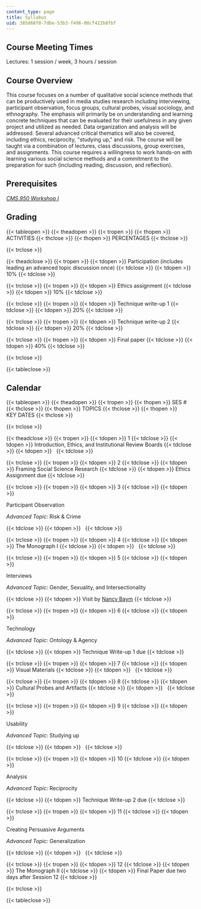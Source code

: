 ```yaml
---
content_type: page
title: Syllabus
uid: 385d68f0-7dbe-53b3-f496-08cf422b8fbf
---
```


Course Meeting Times
--------------------

Lectures: 1 session / week, 3 hours / session

Course Overview
---------------

This course focuses on a number of qualitative social science methods that can be productively used in media studies research including interviewing, participant observation, focus groups, cultural probes, visual sociology, and ethnography. The emphasis will primarily be on understanding and learning concrete techniques that can be evaluated for their usefulness in any given project and utilized as needed. Data organization and analysis will be addressed. Several advanced critical thematics will also be covered, including ethics, reciprocity, "studying up," and risk. The course will be taught via a combination of lectures, class discussions, group exercises, and assignments. This course requires a willingness to work hands-on with learning various social science methods and a commitment to the preparation for such (including reading, discussion, and reflection).

Prerequisites
-------------

[_CMS.950 Workshop I_](resolveuid/2d380a712ebb261c8fde43201034a968)

Grading
-------

{{< tableopen >}}
{{< theadopen >}}
{{< tropen >}}
{{< thopen >}}
ACTIVITIES
{{< thclose >}}
{{< thopen >}}
PERCENTAGES
{{< thclose >}}

{{< trclose >}}

{{< theadclose >}}
{{< tropen >}}
{{< tdopen >}}
Participation (includes leading an advanced topic discussion once)
{{< tdclose >}}
{{< tdopen >}}
10%
{{< tdclose >}}

{{< trclose >}}
{{< tropen >}}
{{< tdopen >}}
Ethics assignment
{{< tdclose >}}
{{< tdopen >}}
10%
{{< tdclose >}}

{{< trclose >}}
{{< tropen >}}
{{< tdopen >}}
Technique write-up 1
{{< tdclose >}}
{{< tdopen >}}
20%
{{< tdclose >}}

{{< trclose >}}
{{< tropen >}}
{{< tdopen >}}
Technique write-up 2
{{< tdclose >}}
{{< tdopen >}}
20%
{{< tdclose >}}

{{< trclose >}}
{{< tropen >}}
{{< tdopen >}}
Final paper
{{< tdclose >}}
{{< tdopen >}}
40%
{{< tdclose >}}

{{< trclose >}}

{{< tableclose >}}

Calendar
--------

{{< tableopen >}}
{{< theadopen >}}
{{< tropen >}}
{{< thopen >}}
SES #
{{< thclose >}}
{{< thopen >}}
TOPICS
{{< thclose >}}
{{< thopen >}}
KEY DATES
{{< thclose >}}

{{< trclose >}}

{{< theadclose >}}
{{< tropen >}}
{{< tdopen >}}
1
{{< tdclose >}}
{{< tdopen >}}
Introduction, Ethics, and Institutional Review Boards
{{< tdclose >}}
{{< tdopen >}}
 
{{< tdclose >}}

{{< trclose >}}
{{< tropen >}}
{{< tdopen >}}
2
{{< tdclose >}}
{{< tdopen >}}
Framing Social Science Research
{{< tdclose >}}
{{< tdopen >}}
Ethics Assignment due
{{< tdclose >}}

{{< trclose >}}
{{< tropen >}}
{{< tdopen >}}
3
{{< tdclose >}}
{{< tdopen >}}


Participant Observation

_Advanced Topic_: Risk & Crime


{{< tdclose >}}
{{< tdopen >}}
 
{{< tdclose >}}

{{< trclose >}}
{{< tropen >}}
{{< tdopen >}}
4
{{< tdclose >}}
{{< tdopen >}}
The Monograph I
{{< tdclose >}}
{{< tdopen >}}
 
{{< tdclose >}}

{{< trclose >}}
{{< tropen >}}
{{< tdopen >}}
5
{{< tdclose >}}
{{< tdopen >}}


Interviews

_Advanced Topic_: Gender, Sexuality, and Intersectionality


{{< tdclose >}}
{{< tdopen >}}
Visit by [Nancy Baym](http://www.nancybaym.com/)
{{< tdclose >}}

{{< trclose >}}
{{< tropen >}}
{{< tdopen >}}
6
{{< tdclose >}}
{{< tdopen >}}


Technology

_Advanced Topic_: Ontology & Agency


{{< tdclose >}}
{{< tdopen >}}
Technique Write-up 1 due
{{< tdclose >}}

{{< trclose >}}
{{< tropen >}}
{{< tdopen >}}
7
{{< tdclose >}}
{{< tdopen >}}
Visual Materials
{{< tdclose >}}
{{< tdopen >}}
 
{{< tdclose >}}

{{< trclose >}}
{{< tropen >}}
{{< tdopen >}}
8
{{< tdclose >}}
{{< tdopen >}}
Cultural Probes and Artifacts
{{< tdclose >}}
{{< tdopen >}}
 
{{< tdclose >}}

{{< trclose >}}
{{< tropen >}}
{{< tdopen >}}
9
{{< tdclose >}}
{{< tdopen >}}


Usability

_Advanced Topic_: Studying up


{{< tdclose >}}
{{< tdopen >}}
 
{{< tdclose >}}

{{< trclose >}}
{{< tropen >}}
{{< tdopen >}}
10
{{< tdclose >}}
{{< tdopen >}}


Analysis

_Advanced Topic_: Reciprocity


{{< tdclose >}}
{{< tdopen >}}
Technique Write-up 2 due
{{< tdclose >}}

{{< trclose >}}
{{< tropen >}}
{{< tdopen >}}
11
{{< tdclose >}}
{{< tdopen >}}


Creating Persuasive Arguments

_Advanced Topic_: Generalization


{{< tdclose >}}
{{< tdopen >}}
 
{{< tdclose >}}

{{< trclose >}}
{{< tropen >}}
{{< tdopen >}}
12
{{< tdclose >}}
{{< tdopen >}}
The Monograph II
{{< tdclose >}}
{{< tdopen >}}
Final Paper due two days after Session 12
{{< tdclose >}}

{{< trclose >}}

{{< tableclose >}}